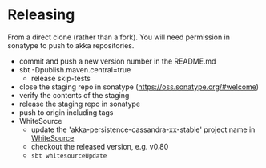# Releasing

From a direct clone (rather than a fork). You will need permission in sonatype to push to akka repositories.

* commit and push a new version number in the README.md
* sbt -Dpublish.maven.central=true
  * release skip-tests
* close the staging repo in sonatype (https://oss.sonatype.org/#welcome)
* verify the contents of the staging
* release the staging repo in sonatype
* push to origin including tags
* WhiteSource
  * update the 'akka-persistence-cassandra-xx-stable' project name in [WhiteSource](https://saas.whitesourcesoftware.com)
  * checkout the released version, e.g. v0.80
  * `sbt whitesourceUpdate`
